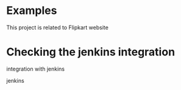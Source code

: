 # Examples

This project is related to Flipkart website


Checking the jenkins integration
=======
integration with jenkins

jenkins
